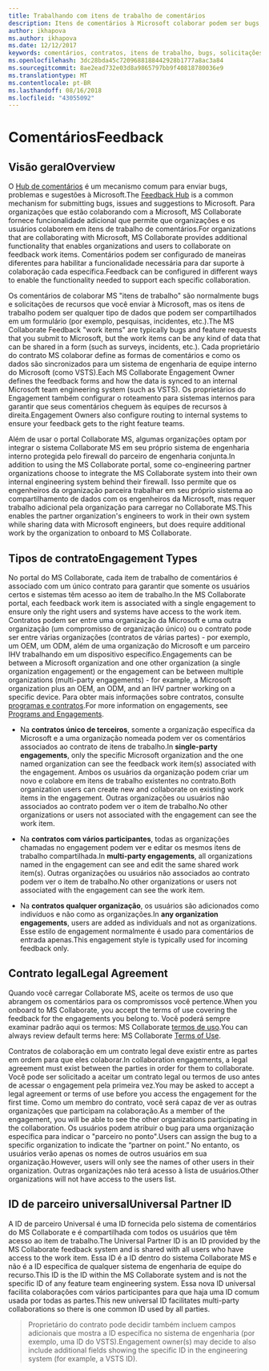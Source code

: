 ```yaml
---
title: Trabalhando com itens de trabalho de comentários
description: Itens de comentários à Microsoft colaborar podem ser bugs, solicitações de recursos ou todas as tarefas associadas com um contrato. Formulários de comentários podem ser personalizados com base em cada contrato.
author: ikhapova
ms.author: ikhapova
ms.date: 12/12/2017
keywords: comentários, contratos, itens de trabalho, bugs, solicitações de recursos, permissões colaborar, Microsoft Connect, SysDev bugs, bugs de centro de desenvolvimento
ms.openlocfilehash: 3dc28bda45c7209688188442928b1777a8ac3a84
ms.sourcegitcommit: 8ae2ead732e03d8a9865797bb9f40818780036e9
ms.translationtype: MT
ms.contentlocale: pt-BR
ms.lasthandoff: 08/16/2018
ms.locfileid: "43055092"
---
```

# <a name="feedback"></a><span data-ttu-id="284a8-105">Comentários</span><span class="sxs-lookup"><span data-stu-id="284a8-105">Feedback</span></span>

## <a name="overview"></a><span data-ttu-id="284a8-106">Visão geral</span><span class="sxs-lookup"><span data-stu-id="284a8-106">Overview</span></span>
<span data-ttu-id="284a8-107">O [Hub de comentários](https://support.microsoft.com/en-us/help/4021566/windows-10-send-feedback-to-microsoft-with-feedback-hub-app) é um mecanismo comum para enviar bugs, problemas e sugestões à Microsoft.</span><span class="sxs-lookup"><span data-stu-id="284a8-107">The [Feedback Hub](https://support.microsoft.com/en-us/help/4021566/windows-10-send-feedback-to-microsoft-with-feedback-hub-app) is a common mechanism for submitting bugs, issues and suggestions to Microsoft.</span></span>  <span data-ttu-id="284a8-108">Para organizações que estão colaborando com a Microsoft, MS Collaborate fornece funcionalidade adicional que permite que organizações e os usuários colaborem em itens de trabalho de comentários.</span><span class="sxs-lookup"><span data-stu-id="284a8-108">For organizations that are collaborating with Microsoft, MS Collaborate provides additional functionality that enables organizations and users to collaborate on feedback work items.</span></span> <span data-ttu-id="284a8-109">Comentários podem ser configurado de maneiras diferentes para habilitar a funcionalidade necessária para dar suporte à colaboração cada específica.</span><span class="sxs-lookup"><span data-stu-id="284a8-109">Feedback can be configured in different ways to enable the functionality needed to support each specific collaboration.</span></span>  

<span data-ttu-id="284a8-110">Os comentários de colaborar MS "itens de trabalho" são normalmente bugs e solicitações de recursos que você enviar à Microsoft, mas os itens de trabalho podem ser qualquer tipo de dados que podem ser compartilhados em um formulário (por exemplo, pesquisas, incidentes, etc.).</span><span class="sxs-lookup"><span data-stu-id="284a8-110">The MS Collaborate Feedback "work items" are typically bugs and feature requests that you submit to Microsoft, but the work items can be any kind of data that can be shared in a form (such as surveys, incidents, etc.).</span></span> <span data-ttu-id="284a8-111">Cada proprietário do contrato MS colaborar define as formas de comentários e como os dados são sincronizados para um sistema de engenharia de equipe interno do Microsoft (como VSTS).</span><span class="sxs-lookup"><span data-stu-id="284a8-111">Each MS Collaborate Engagement Owner defines the feedback forms and how the data is synced to an internal Microsoft team engineering system (such as VSTS).</span></span> <span data-ttu-id="284a8-112">Os proprietários do Engagement também configurar o roteamento para sistemas internos para garantir que seus comentários cheguem às equipes de recursos à direita.</span><span class="sxs-lookup"><span data-stu-id="284a8-112">Engagement Owners also configure routing to internal systems to ensure your feedback gets to the right feature teams.</span></span>

<span data-ttu-id="284a8-113">Além de usar o portal Collaborate MS, algumas organizações optam por integrar o sistema Collaborate MS em seu próprio sistema de engenharia interno protegida pelo firewall do parceiro de engenharia conjunta.</span><span class="sxs-lookup"><span data-stu-id="284a8-113">In addition to using the MS Collaborate portal, some co-engineering partner organizations choose to integrate the MS Collaborate system into their own internal engineering system behind their firewall.</span></span> <span data-ttu-id="284a8-114">Isso permite que os engenheiros da organização parceira trabalhar em seu próprio sistema ao compartilhamento de dados com os engenheiros da Microsoft, mas requer trabalho adicional pela organização para carregar no Collaborate MS.</span><span class="sxs-lookup"><span data-stu-id="284a8-114">This enables the partner organization's engineers to work in their own system while sharing data with Microsoft engineers, but does require additional work by the organization to onboard to MS Collaborate.</span></span>

## <a name="engagement-types"></a><span data-ttu-id="284a8-115">Tipos de contrato</span><span class="sxs-lookup"><span data-stu-id="284a8-115">Engagement Types</span></span>

<span data-ttu-id="284a8-116">No portal do MS Collaborate, cada item de trabalho de comentários é associado com um único contrato para garantir que somente os usuários certos e sistemas têm acesso ao item de trabalho.</span><span class="sxs-lookup"><span data-stu-id="284a8-116">In the MS Collaborate portal, each feedback work item is associated with a single engagement to ensure only the right users and systems have access to the work item.</span></span> <span data-ttu-id="284a8-117">Contratos podem ser entre uma organização da Microsoft e uma outra organização (um compromisso de organização único) ou o contrato pode ser entre várias organizações (contratos de várias partes) - por exemplo, um OEM, um ODM, além de uma organização do Microsoft e um parceiro IHV trabalhando em um dispositivo específico.</span><span class="sxs-lookup"><span data-stu-id="284a8-117">Engagements can be between a Microsoft organization and one other organization (a single organization engagement) or the engagement can be between multiple organizations (multi-party engagements) - for example, a Microsoft organization plus an OEM, an ODM, and an IHV partner working on a specific device.</span></span>  <span data-ttu-id="284a8-118">Para obter mais informações sobre contratos, consulte [programas e contratos](intro-to-mscollaborate.md#programs-and-engagements).</span><span class="sxs-lookup"><span data-stu-id="284a8-118">For more information on engagements, see [Programs and Engagements](intro-to-mscollaborate.md#programs-and-engagements).</span></span>

- <span data-ttu-id="284a8-119">Na **contratos único de terceiros**, somente a organização específica da Microsoft e a uma organização nomeada podem ver os comentários associados ao contrato de itens de trabalho.</span><span class="sxs-lookup"><span data-stu-id="284a8-119">In **single-party engagements**, only the specific Microsoft organization and the one named organization can see the feedback work item(s) associated with the engagement.</span></span> <span data-ttu-id="284a8-120">Ambos os usuários da organização podem criar um novo e colabore em itens de trabalho existentes no contrato.</span><span class="sxs-lookup"><span data-stu-id="284a8-120">Both organization users can create new and collaborate on existing work items in the engagement.</span></span> <span data-ttu-id="284a8-121">Outras organizações ou usuários não associados ao contrato podem ver o item de trabalho.</span><span class="sxs-lookup"><span data-stu-id="284a8-121">No other organizations or users not associated with the engagement can see the work item.</span></span> 

- <span data-ttu-id="284a8-122">Na **contratos com vários participantes**, todas as organizações chamadas no engagement podem ver e editar os mesmos itens de trabalho compartilhada.</span><span class="sxs-lookup"><span data-stu-id="284a8-122">In **multi-party engagements**, all organizations named in the engagement can see and edit the same shared work item(s).</span></span>  <span data-ttu-id="284a8-123">Outras organizações ou usuários não associados ao contrato podem ver o item de trabalho.</span><span class="sxs-lookup"><span data-stu-id="284a8-123">No other organizations or users not associated with the engagement can see the work item.</span></span>

- <span data-ttu-id="284a8-124">Na **contratos qualquer organização**, os usuários são adicionados como indivíduos e não como as organizações.</span><span class="sxs-lookup"><span data-stu-id="284a8-124">In **any organization engagements**, users are added as individuals and not as organizations.</span></span> <span data-ttu-id="284a8-125">Esse estilo de engagement normalmente é usado para comentários de entrada apenas.</span><span class="sxs-lookup"><span data-stu-id="284a8-125">This engagement style is typically used for incoming feedback only.</span></span>   

## <a name="legal-agreement"></a><span data-ttu-id="284a8-126">Contrato legal</span><span class="sxs-lookup"><span data-stu-id="284a8-126">Legal Agreement</span></span> 

<span data-ttu-id="284a8-127">Quando você carregar Collaborate MS, aceite os termos de uso que abrangem os comentários para os compromissos você pertence.</span><span class="sxs-lookup"><span data-stu-id="284a8-127">When you onboard to MS Collaborate, you accept the terms of use covering the feedback for the engagements you belong to.</span></span> <span data-ttu-id="284a8-128">Você poderá sempre examinar padrão aqui os termos: MS Collaborate [termos de uso](https://go.microsoft.com/fwlink/?linkid=849107).</span><span class="sxs-lookup"><span data-stu-id="284a8-128">You can always review default terms here:  MS Collaborate [Terms of Use](https://go.microsoft.com/fwlink/?linkid=849107).</span></span>

<span data-ttu-id="284a8-129">Contratos de colaboração em um contrato legal deve existir entre as partes em ordem para que eles colaborar.</span><span class="sxs-lookup"><span data-stu-id="284a8-129">In collaboration engagements, a legal agreement must exist between the parties in order for them to collaborate.</span></span> <span data-ttu-id="284a8-130">Você pode ser solicitado a aceitar um contrato legal ou termos de uso antes de acessar o engagement pela primeira vez.</span><span class="sxs-lookup"><span data-stu-id="284a8-130">You may be asked to accept a legal agreement or terms of use before you access the engagement for the first time.</span></span>  <span data-ttu-id="284a8-131">Como um membro do contrato, você será capaz de ver as outras organizações que participam na colaboração.</span><span class="sxs-lookup"><span data-stu-id="284a8-131">As a member of the engagement, you will be able to see the other organizations participating in the collaboration.</span></span> <span data-ttu-id="284a8-132">Os usuários podem atribuir o bug para uma organização específica para indicar o "parceiro no ponto".</span><span class="sxs-lookup"><span data-stu-id="284a8-132">Users can assign the bug to a specific organization to indicate the “partner on point.”</span></span>  <span data-ttu-id="284a8-133">No entanto, os usuários verão apenas os nomes de outros usuários em sua organização.</span><span class="sxs-lookup"><span data-stu-id="284a8-133">However, users will only see the names of other users in their organization.</span></span>  <span data-ttu-id="284a8-134">Outras organizações não terá acesso à lista de usuários.</span><span class="sxs-lookup"><span data-stu-id="284a8-134">Other organizations will not have access to the users list.</span></span>

## <a name="universal-partner-id"></a><span data-ttu-id="284a8-135">ID de parceiro universal</span><span class="sxs-lookup"><span data-stu-id="284a8-135">Universal Partner ID</span></span>

<span data-ttu-id="284a8-136">A ID de parceiro Universal é uma ID fornecida pelo sistema de comentários do MS Collaborate e é compartilhada com todos os usuários que têm acesso ao item de trabalho.</span><span class="sxs-lookup"><span data-stu-id="284a8-136">The Universal Partner ID is an ID provided by the MS Collaborate feedback system and is shared with all users who have access to the work item.</span></span> <span data-ttu-id="284a8-137">Essa ID é a ID dentro do sistema Collaborate MS e não é a ID específica de qualquer sistema de engenharia de equipe do recurso.</span><span class="sxs-lookup"><span data-stu-id="284a8-137">This ID is the ID within the MS Collaborate system and is not the specific ID of any feature team engineering system.</span></span> <span data-ttu-id="284a8-138">Essa nova ID universal facilita colaborações com vários participantes para que haja uma ID comum usada por todas as partes.</span><span class="sxs-lookup"><span data-stu-id="284a8-138">This new universal ID facilitates multi-party collaborations so there is one common ID used by all parties.</span></span>

> <span data-ttu-id="284a8-139">Proprietário do contrato pode decidir também incluem campos adicionais que mostra a ID específica no sistema de engenharia (por exemplo, uma ID do VSTS).</span><span class="sxs-lookup"><span data-stu-id="284a8-139">Engagement owner(s) may decide to also include additional fields showing the specific ID in the engineering system (for example, a VSTS ID).</span></span> 
